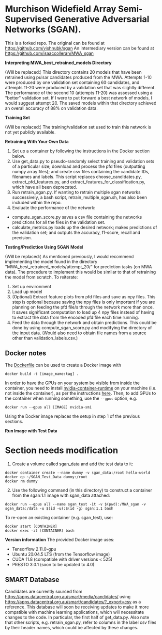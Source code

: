 
# **Murchison Widefield Array Semi-Supervised Generative Adversarial Networks (SGAN).**

This is a forked repo. The original can be found at https://github.com/vishnubk/sgan
An intermediary version can be found at https://github.com/isaaccolleran/MWA_sgan

**Interpreting MWA_best_retrained_models Directory**

(Will be replaced:) This directory contains 20 models that have been retrained using pulsar candidates produced from the MWA. Attempts 1-10 were produced by one validation set containing 60 candidates, and attempts 11-20 were produced by a validation set that was slightly different. The performance of the second 10 (attempts 11-20) was assessed using a "better" validation set. If I were to put forward a best network of models, I would suggest attempt 20. The saved models within that directory achieved an overall accuracy of 88% on validation data. 

**Training Set**

(Will be replaced:) The training/validation set used to train this network is not yet publicly available. 

**Retraining With Your Own Data**

1. Set up a container by following the instructions in the Docker section below.
2. Use get_data.py to pseudo-randomly select training and validation sets of a particular size; download and process the pfd files (outputting numpy array files); and create csv files containing the candidate IDs, filenames and labels. This script replaces choose_candidates.py, extract_pfd_features.py, and extract_features_for_classification.py, which have all been deprecated.
3. Run retrain_sgan.py. If wanting to retrain multiple sgan networks successively, a bash script, retrain_multiple_sgan.sh, has also been included within the repo.
4. Evaluate the performance of the network:
  - compute_sgan_score.py saves a csv file containing the networks predictions for all the files in the validation set.
  - calculate_metrics.py loads up the desired network; makes predictions of the validation set; and outputs the accuracy, f1-score, recall and precision. 
  
**Testing/Prediction Using SGAN Model**

(Will be replaced:) As mentioned previously, I would recommend implementing the model found in the directory "MWA_best_retrained_models/attempt_20/" for prediction tasks (on MWA data). The procedure to implement this would be similar to that of retraining the model from scratch. To reiterate:
1. Set up environment
2. Load up model
3. (Optional) Extract feature plots from pfd files and save as npy files. This step is optional because saving the npy files is only important if you are planning on feeding the pfd file/s through the network more than once. It saves significant computation to load up 4 npy files instead of having to extract the data from the encoded pfd file each time running. 
4. Feed the data through the network and obtain predictions. This could be done by using compute_sgan_score.py and modifying the directory of the input data. (Would also need to obtain file names from a source other than validation_labels.csv.)

## Docker notes

The [Dockerfile](Dockerfile) can be used to create a Docker image with
```
docker build -t [image_name:tag] .
```

In order to have the GPUs on your system be visible from inside the container, you need to install [nvidia-container-runtime](https://nvidia.github.io/nvidia-container-runtime/) on your machine (i.e. not inside the container), as per the instructions [here](https://docs.docker.com/engine/reference/commandline/run/#access-an-nvidia-gpu).
Then, to add GPUs to the container when running something, use the `--gpus` option, e.g.
```
docker run --gpus all [IMAGE] nvidia-smi
```

Using the Docker image replaces the setup in step 1 of the previous sections.

**Run Image with Test Data**

# Section needs modification

1. Create a volume called sgan_data and add the test data to it:
```
docker container create --name dummy -v sgan_data:/root hello-world
docker cp ~/SGAN_Test_Data dummy:/root
docker rm dummy
```

2. Use the following command (in this directory) to construct a container from the sgan:1.1 image with sgan_data attached:
```
docker run --gpus all --name sgan_test -it -v $(pwd):/MWA_sgan -v sgan_data:/data -u $(id -u):$(id -g) sgan:1.1 bash
```

To re-open an existing container (e.g. sgan_test), use:
```
docker start [CONTAINER]
docker exec -it [CONTAINER] bash
```

**Version information**
The provided Docker image uses:
* Tensorflow 2.11.0-gpu
* Ubuntu 20.04.5 LTS (from the Tensorflow image)
* CUDA 11.8 (compatible with driver versions < 525)
* PRESTO 3.0.1 (soon to be updated to 4.0)

## SMART Database
Candidates are currently sourced from https://apps.datacentral.org.au/smart/media/candidates/ using https://apps.datacentral.org.au/smart/candidates/?_export=csv as a reference.
This database will soon be receiving updates to make it more compatible with machine learning applications, which will necessitate changes to the code. In particular, the first half of get_data.py.
Also note that other scripts, e.g. retrain_sgan.py, refer to columns in the label csv files by their header names, which could be affected by these changes.

